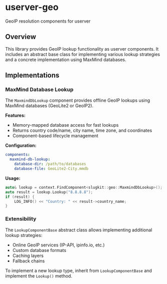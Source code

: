 # userver-geo

GeoIP resolution components for userver

## Overview

This library provides GeoIP lookup functionality as userver components. It includes an abstract base class for implementing various lookup strategies and a concrete implementation using MaxMind databases.

## Implementations

### MaxMind Database Lookup

The `MaxmindDbLookup` component provides offline GeoIP lookups using MaxMind databases (GeoLite2 or GeoIP2).

**Features:**
- Memory-mapped database access for fast lookups
- Returns country code/name, city name, time zone, and coordinates
- Component-based lifecycle management

**Configuration:**
```yaml
components:
  maxmind-db-lookup:
    database-dir: /path/to/databases
    database-file: GeoLite2-City.mmdb
```

**Usage:**
```cpp
auto& lookup = context.FindComponent<slugkit::geo::MaxmindDbLookup>();
auto result = lookup.Lookup("8.8.8.8");
if (result) {
    LOG_INFO() << "Country: " << result->country_name;
}
```

### Extensibility

The `LookupComponentBase` abstract class allows implementing additional lookup strategies:
- Online GeoIP services (IP-API, ipinfo.io, etc.)
- Custom database formats
- Caching layers
- Fallback chains

To implement a new lookup type, inherit from `LookupComponentBase` and implement the `Lookup()` method.
